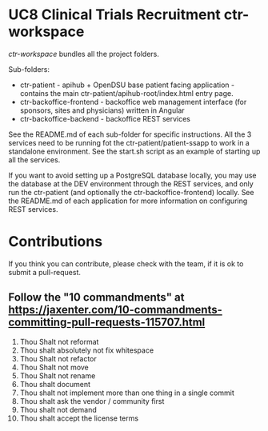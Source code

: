 # UC8 Clinical Trials Recruitment ctr-workspace

*ctr-workspace*  bundles all the project folders.

Sub-folders:


* ctr-patient - apihub + OpenDSU base patient facing application - contains the main ctr-patient/apihub-root/index.html entry page.
* ctr-backoffice-frontend - backoffice web management interface (for sponsors, sites and physicians) written in Angular
* ctr-backoffice-backend - backoffice REST services


See the README.md of each sub-folder for specific instructions.
All the 3 services need to be running fot the ctr-patient/patient-ssapp to work in a standalone environment.
See the start.sh script as an example of starting up all the services.

If you want to avoid setting up a PostgreSQL database locally, you may use the database at the DEV environment through the REST services, and only run the ctr-patient (and optionally the ctr-backoffice-frontend) locally. See the README.md of each application for more information on configuring REST services.

# Contributions

If you think you can contribute, please check with the team, if it is ok to submit a pull-request.

## Follow the "10 commandments" at https://jaxenter.com/10-commandments-committing-pull-requests-115707.html

1. Thou Shalt not reformat
2. Thou shalt absolutely not fix whitespace
3. Thou Shalt not refactor
4. Thou Shalt not move
5. Thou Shalt not rename
7. Thou shalt document
8. Thou shalt not implement more than one thing in a single commit
9. Thou shalt ask the vendor / community first
10. Thou shalt not demand
11. Thou shalt accept the license terms


